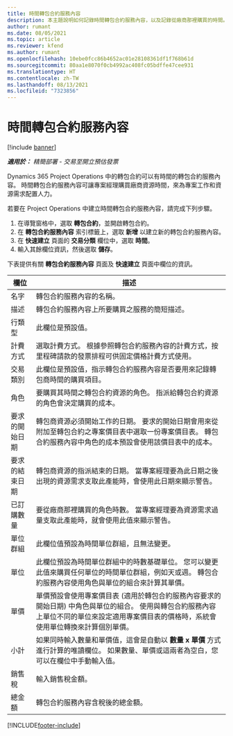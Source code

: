 ```yaml
---
title: 時間轉包合約服務內容
description: 本主題說明如何記錄時間轉包合約服務內容，以及記錄從廠商那裡購買的時間。
author: rumant
ms.date: 08/05/2021
ms.topic: article
ms.reviewer: kfend
ms.author: rumant
ms.openlocfilehash: 10ebe0fcc86b4652ac01e28108361df1f768b61d
ms.sourcegitcommit: 80aa1e8070f0cb4992ac408fc05bdffe47cee931
ms.translationtype: HT
ms.contentlocale: zh-TW
ms.lasthandoff: 08/13/2021
ms.locfileid: "7323856"
---
```

# <a name="subcontract-lines-for-time"></a>時間轉包合約服務內容

[!include [banner](../../includes/dataverse-preview.md)]

_**適用於：** 精簡部署 - 交易至開立預估發票_

Dynamics 365 Project Operations 中的轉包合約可以有時間的轉包合約服務內容。 時間轉包合約服務內容可讓專案經理購買廠商資源時間，來為專案工作和資源需求配置人力。

若要在 Project Operations 中建立時間轉包合約服務內容，請完成下列步驟。

1. 在導覽窗格中，選取 **轉包合約**，並開啟轉包合約。
2. 在 **轉包合約服務內容** 索引標籤上，選取 **新增** 以建立新的轉包合約服務內容。
3. 在 **快速建立** 頁面的 **交易分類** 欄位中，選取 **時間**。
4. 輸入其餘欄位資訊，然後選取 **儲存**。

  下表提供有關 **轉包合約服務內容** 頁面及 **快速建立** 頁面中欄位的資訊。

| **欄位** | **描述** |
| --- | --- |
| 名字 | 轉包合約服務內容的名稱。 |
| 描述 | 轉包合約服務內容上所要購買之服務的簡短描述。 | 
| 行類型 | 此欄位是預設值。  |
| 計費方式 | 選取計費方式。 根據參照轉包合約服務內容的計費方式，按里程碑請款的發票排程可供固定價格計費方式使用。 |
| 交易類別 | 此欄位是預設值，指示轉包合約服務內容是否要用來記錄轉包商時間的購買項目。 |
| 角色 | 要購買其時間之轉包合約資源的角色。 指派給轉包合約資源的角色會決定購買的成本。 |
| 要求的開始日期 | 轉包商資源必須開始工作的日期。 要求的開始日期會用來從附加至轉包合約之專案價目表中選取一份專案價目表。 轉包合約服務內容中角色的成本預設會使用該價目表中的成本。 |
| 要求的結束日期 | 轉包商資源的指派結束的日期。 當專案經理要為此日期之後出現的資源需求支取此產能時，會使用此日期來顯示警告。 |
| 已訂購數量 | 要從廠商那裡購買的角色時數。 當專案經理要為資源需求過量支取此產能時，就會使用此值來顯示警告。 |
| 單位群組 | 此欄位值預設為時間單位群組，且無法變更。  |
| 單位 | 此欄位預設為時間單位群組中的時數基礎單位。 您可以變更此值來購買任何單位的時間單位群組，例如天或週。 轉包合約服務內容使用角色與單位的組合來計算其單價。 |
| 單價 | 單價預設會使用專案價目表 (適用於轉包合約服務內容要求的開始日期) 中角色與單位的組合。 使用與轉包合約服務內容上單位不同的單位來設定適用專案價目表的價格時，系統會使用單位轉換來計算個別單價。 |
| 小計 | 如果同時輸入數量和單價值，這會是自動以 **數量 x 單價** 方式進行計算的唯讀欄位。 如果數量、單價或這兩者為空白，您可以在欄位中手動輸入值。 |
| 銷售稅 |  輸入銷售稅金額。 |
| 總金額 | 轉包合約服務內容含稅後的總金額。 |


[!INCLUDE[footer-include](../../includes/footer-banner.md)]
